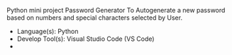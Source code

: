 Python mini project 
Password Generator
 To Autogenerate a new password based on numbers and special characters selected by User.

 - Language(s): Python
 - Develop Tool(s): Visual Studio Code (VS Code)
 - 
